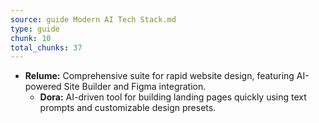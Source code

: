 ```yaml
---
source: guide Modern AI Tech Stack.md
type: guide
chunk: 10
total_chunks: 37
---
```


* **Relume:** Comprehensive suite for rapid website design, featuring AI-powered Site Builder and Figma integration.
    * **Dora:** AI-driven tool for building landing pages quickly using text prompts and customizable design presets.